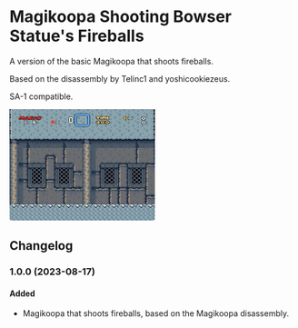 # Magikoopa Shooting Bowser Statue's Fireballs

A version of the basic Magikoopa that shoots fireballs.

Based on the disassembly by Telinc1 and yoshicookiezeus.

SA-1 compatible.

<img src="magikoopa_fireball.gif" />

## Changelog

### 1.0.0 (2023-08-17)

#### Added

- Magikoopa that shoots fireballs, based on the Magikoopa disassembly.
